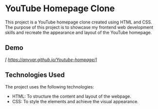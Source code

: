 # YouTube Homepage Clone

This project is a YouTube homepage clone created using HTML and CSS. The purpose of this project is to showcase my frontend web development skills and recreate the appearance and layout of the YouTube homepage.



## Demo

*[ https://anvvar.github.io/Youtube-hompage/]*


## Technologies Used

The project uses the following technologies:

- HTML: To structure the content and layout of the webpage.
- CSS: To style the elements and achieve the visual appearance.


